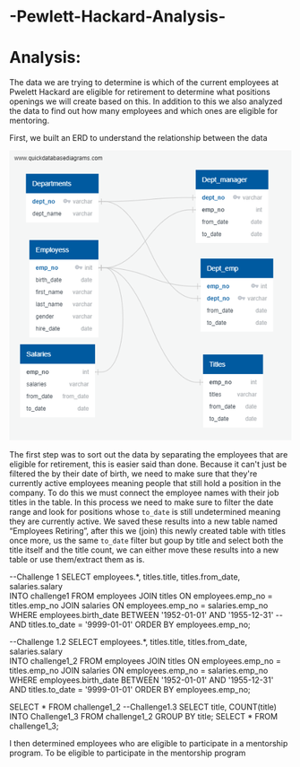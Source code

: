 # -Pewlett-Hackard-Analysis-

# Analysis:
The data we are trying to determine is which of the current employees at Pwelett Hackard are eligible for retirement to determine what positions openings we will create based on this. In addition to this we also analyzed the data to find out how many employees and which ones are eligible for mentoring.

First, we built an ERD to understand the relationship between the data

![Challenge7](https://github.com/lrovira/-Pewlett-Hackard-Analysis-/blob/master/EmployeeDB.png)


The first step was to sort out the data by separating the employees that are eligible for retirement, this is easier said than done. Because it can't just be filtered the by their date of birth, we need to make sure that they're currently active employees meaning people that still hold a position in the company. To do this we must connect the employee names with their job titles in the table. In this process we need to make sure to filter the date range and look for positions whose `to_date` is still undetermined meaning they are currently active. We saved these results into a new table named “Employees Retiring”, after this we (join) this newly created table with titles once more, us the same `to_date` filter but goup by title and select both the title itself and the title count, we can either move these results into a new table or use them/extract them as is.

  --Challenge 1
  SELECT employees.*, 
  titles.title, titles.from_date, salaries.salary  
  INTO challenge1 FROM employees JOIN titles ON 
  employees.emp_no = titles.emp_no 
  JOIN salaries ON employees.emp_no = salaries.emp_no 
  WHERE employees.birth_date BETWEEN '1952-01-01' AND '1955-12-31' 
  --AND titles.to_date = '9999-01-01' 
  ORDER BY employees.emp_no; 


--Challenge 1.2
SELECT employees.*, 
titles.title, titles.from_date, salaries.salary  
INTO challenge1_2 FROM employees JOIN titles ON 
employees.emp_no = titles.emp_no 
JOIN salaries ON employees.emp_no = salaries.emp_no 
WHERE employees.birth_date BETWEEN '1952-01-01' AND '1955-12-31' 
AND titles.to_date = '9999-01-01' 
ORDER BY employees.emp_no;

SELECT * FROM challenge1_2
--Challenge1.3
SELECT title, COUNT(title) INTO Challenge1_3 FROM challenge1_2 GROUP BY title; 
SELECT * FROM challenge1_3; 

I then determined employees who are eligible to participate in a mentorship program. To be eligible to participate in the mentorship program




